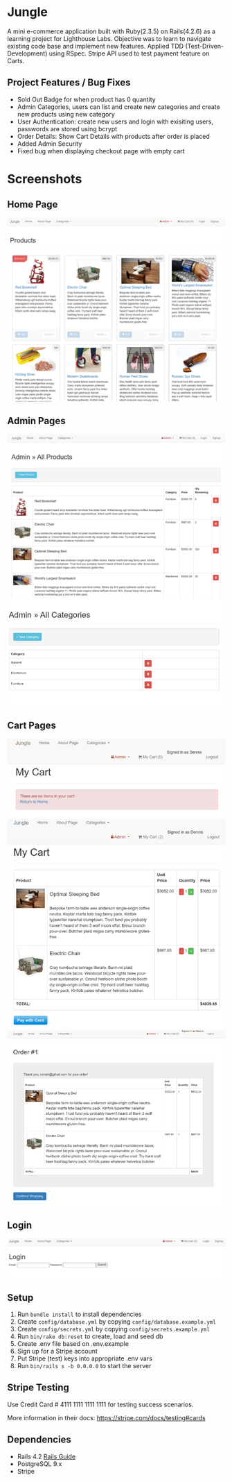 # Jungle

A mini e-commerce application built with Ruby(2.3.5) on Rails(4.2.6) as a learning project for Lighthouse Labs. Objective was to learn to navigate existing code base and implement new features. Applied TDD (Test-Driven-Development) using RSpec. Stripe API used to test payment feature on Carts.

## Project Features / Bug Fixes

- Sold Out Badge for when product has 0 quantity
- Admin Categories, users can list and create new categories and create new products using new category
- User Authentication: create new users and login with exisiting users, passwords are stored using bcrypt
- Order Details: Show Cart Details with products after order is placed
- Added Admin Security
- Fixed bug when displaying checkout page with empty cart

# Screenshots

## Home Page

!["Home Page"](https://github.com/denn15law/jungle-rails/blob/master/docs/jungle_home_page.png)

## Admin Pages

!["Product Page"](https://github.com/denn15law/jungle-rails/blob/master/docs/jungle_admin_prodcuts.png)
!["Category Page"](https://github.com/denn15law/jungle-rails/blob/master/docs/jungle_admin_category.png)

## Cart Pages

!["Empty Cart"](https://github.com/denn15law/jungle-rails/blob/master/docs/jungle_empty_cart.png)
!["Example Cart"](https://github.com/denn15law/jungle-rails/blob/master/docs/jungle_cart.png)
!["Example Order"](https://github.com/denn15law/jungle-rails/blob/master/docs/jungle_order.png)

## Login

!["login page"](https://github.com/denn15law/jungle-rails/blob/master/docs/jungle_login.png)

## Setup

1. Run `bundle install` to install dependencies
2. Create `config/database.yml` by copying `config/database.example.yml`
3. Create `config/secrets.yml` by copying `config/secrets.example.yml`
4. Run `bin/rake db:reset` to create, load and seed db
5. Create .env file based on .env.example
6. Sign up for a Stripe account
7. Put Stripe (test) keys into appropriate .env vars
8. Run `bin/rails s -b 0.0.0.0` to start the server

## Stripe Testing

Use Credit Card # 4111 1111 1111 1111 for testing success scenarios.

More information in their docs: <https://stripe.com/docs/testing#cards>

## Dependencies

- Rails 4.2 [Rails Guide](http://guides.rubyonrails.org/v4.2/)
- PostgreSQL 9.x
- Stripe
